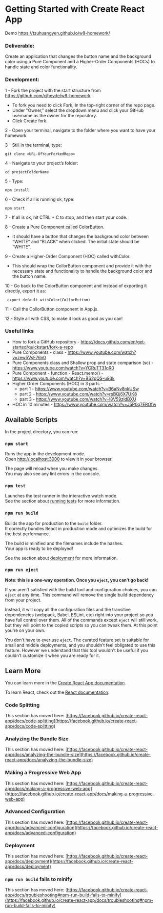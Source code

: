 # Getting Started with Create React App
Demo https://tzuhuangyen.github.io/w8-homework/
### Deliverable: 
Create an application that changes the button name and the background color using a Pure Component and  a Higher-Order Components (HOCs) to handle state and color functionality. 

### Development:
1 - Fork the project with the start structure from https://github.com/cjheyde/w8-homework 
- To fork you need to click Fork, In the top-right corner of the repo page.
- Under "Owner," select the dropdown menu and click your GitHub username as the owner for the repository.
- Click Create fork.

2 - Open your terminal, navigate to the folder where you want to have your homework

3 - Still in the terminal, type: 

    git clone <URL-OfYourForkedRepo> 

4 - Navigate to your project’s folder: 

    cd projectFolderName

5 - Type: 
    
    npm install

6 - Check if all is running ok, type: 

    npm start 

7 - If all is ok, hit CTRL + C to stop, and then start your code.

8 - Create a Pure Component called ColorButton. 
- It should have a button that changes the background color between “WHITE“ and “BLACK” when clicked. The initial state should be “WHITE”.

9 - Create a Higher-Order Component (HOC) called withColor. 
- This should wrap the CollorButton component and provide it with the necessary state and functionality to handle the background color and the button name.

10 - Go back to the ColorButton component and instead of exporting it directly, export it as:
    
     export default withColor(CollorButton)

11 - Call the CollorButton component in App.js.

12 - Style all with CSS, to make it look as good as you can! 

### Useful links
- How to fork a GitHub repository - https://docs.github.com/en/get-started/quickstart/fork-a-repo 
- Pure Components - class - https://www.youtube.com/watch?v=zew5VsF76n0
- Pure Components class and Shallow prop and state comparison (sc) - https://www.youtube.com/watch?v=YCRuTT31qR0 
- Pure Component - function - React.memo() - https://www.youtube.com/watch?v=BS2gQS-u93k
- Higher Order Components (HOC)  in 3 parts -	
    - part 1 - https://www.youtube.com/watch?v=B6aNv8nkUSw 
    - part 2 - https://www.youtube.com/watch?v=rsBQj6X7UK8 
    - part 3 -  https://www.youtube.com/watch?v=l8V59zIdBXU 
- HOC in 10 minutes - https://www.youtube.com/watch?v=J5P0q7EROfw 


## Available Scripts

In the project directory, you can run:

### `npm start`

Runs the app in the development mode.\
Open [http://localhost:3000](http://localhost:3000) to view it in your browser.

The page will reload when you make changes.\
You may also see any lint errors in the console.

### `npm test`

Launches the test runner in the interactive watch mode.\
See the section about [running tests](https://facebook.github.io/create-react-app/docs/running-tests) for more information.

### `npm run build`

Builds the app for production to the `build` folder.\
It correctly bundles React in production mode and optimizes the build for the best performance.

The build is minified and the filenames include the hashes.\
Your app is ready to be deployed!

See the section about [deployment](https://facebook.github.io/create-react-app/docs/deployment) for more information.

### `npm run eject`

**Note: this is a one-way operation. Once you `eject`, you can't go back!**

If you aren't satisfied with the build tool and configuration choices, you can `eject` at any time. This command will remove the single build dependency from your project.

Instead, it will copy all the configuration files and the transitive dependencies (webpack, Babel, ESLint, etc) right into your project so you have full control over them. All of the commands except `eject` will still work, but they will point to the copied scripts so you can tweak them. At this point you're on your own.

You don't have to ever use `eject`. The curated feature set is suitable for small and middle deployments, and you shouldn't feel obligated to use this feature. However we understand that this tool wouldn't be useful if you couldn't customize it when you are ready for it.

## Learn More

You can learn more in the [Create React App documentation](https://facebook.github.io/create-react-app/docs/getting-started).

To learn React, check out the [React documentation](https://reactjs.org/).

### Code Splitting

This section has moved here: [https://facebook.github.io/create-react-app/docs/code-splitting](https://facebook.github.io/create-react-app/docs/code-splitting)

### Analyzing the Bundle Size

This section has moved here: [https://facebook.github.io/create-react-app/docs/analyzing-the-bundle-size](https://facebook.github.io/create-react-app/docs/analyzing-the-bundle-size)

### Making a Progressive Web App

This section has moved here: [https://facebook.github.io/create-react-app/docs/making-a-progressive-web-app](https://facebook.github.io/create-react-app/docs/making-a-progressive-web-app)

### Advanced Configuration

This section has moved here: [https://facebook.github.io/create-react-app/docs/advanced-configuration](https://facebook.github.io/create-react-app/docs/advanced-configuration)

### Deployment

This section has moved here: [https://facebook.github.io/create-react-app/docs/deployment](https://facebook.github.io/create-react-app/docs/deployment)

### `npm run build` fails to minify

This section has moved here: [https://facebook.github.io/create-react-app/docs/troubleshooting#npm-run-build-fails-to-minify](https://facebook.github.io/create-react-app/docs/troubleshooting#npm-run-build-fails-to-minify)
